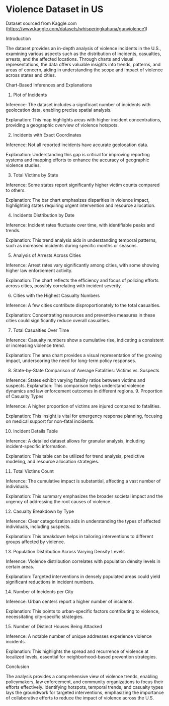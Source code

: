 # Violence Dataset in US

Dataset sourced from Kaggle.com (https://www.kaggle.com/datasets/whisperingkahuna/gunviolence1)

Introduction

The dataset provides an in-depth analysis of violence incidents in the U.S., examining various aspects such as the distribution of incidents, casualties, arrests, and the affected locations. Through charts and visual representations, the data offers valuable insights into trends, patterns, and areas of concern, aiding in understanding the scope and impact of violence across states and cities.



Chart-Based Inferences and Explanations
1. Plot of Incidents

Inference: The dataset includes a significant number of incidents with geolocation data, enabling precise spatial analysis.

Explanation: This map highlights areas with higher incident concentrations, providing a geographic overview of violence hotspots.

2. Incidents with Exact Coordinates

Inference: Not all reported incidents have accurate geolocation data.

Explanation: Understanding this gap is critical for improving reporting systems and mapping efforts to enhance the accuracy of geographic violence studies.

3. Total Victims by State

Inference: Some states report significantly higher victim counts compared to others.

Explanation: The bar chart emphasizes disparities in violence impact, highlighting states requiring urgent intervention and resource allocation.

4. Incidents Distribution by Date

Inference: Incident rates fluctuate over time, with identifiable peaks and trends.

Explanation: This trend analysis aids in understanding temporal patterns, such as increased incidents during specific months or seasons.

5. Analysis of Arrests Across Cities

Inference: Arrest rates vary significantly among cities, with some showing higher law enforcement activity.

Explanation: The chart reflects the efficiency and focus of policing efforts across cities, possibly correlating with incident severity.

6. Cities with the Highest Casualty Numbers

Inference: A few cities contribute disproportionately to the total casualties.

Explanation: Concentrating resources and preventive measures in these cities could significantly reduce overall casualties.

7. Total Casualties Over Time

Inference: Casualty numbers show a cumulative rise, indicating a consistent or increasing violence trend.

Explanation: The area chart provides a visual representation of the growing impact, underscoring the need for long-term policy responses.

8. State-by-State Comparison of Average Fatalities: Victims vs. Suspects

Inference: States exhibit varying fatality ratios between victims and suspects.
Explanation: This comparison helps understand violence dynamics and law enforcement outcomes in different regions.
9. Proportion of Casualty Types

Inference: A higher proportion of victims are injured compared to fatalities.

Explanation: This insight is vital for emergency response planning, focusing on medical support for non-fatal incidents.

10. Incident Details Table

Inference: A detailed dataset allows for granular analysis, including incident-specific information.

Explanation: This table can be utilized for trend analysis, predictive modeling, and resource allocation strategies.

11. Total Victims Count

Inference: The cumulative impact is substantial, affecting a vast number of individuals.

Explanation: This summary emphasizes the broader societal impact and the urgency of addressing the root causes of violence.

12. Casualty Breakdown by Type

Inference: Clear categorization aids in understanding the types of affected individuals, including suspects.

Explanation: This breakdown helps in tailoring interventions to different groups affected by violence.

13. Population Distribution Across Varying Density Levels

Inference: Violence distribution correlates with population density levels in certain areas.

Explanation: Targeted interventions in densely populated areas could yield significant reductions in incident numbers.

14. Number of Incidents per City

Inference: Urban centers report a higher number of incidents.

Explanation: This points to urban-specific factors contributing to violence, necessitating city-specific strategies.

15. Number of Distinct Houses Being Attacked

Inference: A notable number of unique addresses experience violence incidents.

Explanation: This highlights the spread and recurrence of violence at localized levels, essential for neighborhood-based prevention strategies.



Conclusion

The analysis provides a comprehensive view of violence trends, enabling policymakers, law enforcement, and community organizations to focus their efforts effectively. Identifying hotspots, temporal trends, and casualty types lays the groundwork for targeted interventions, emphasizing the importance of collaborative efforts to reduce the impact of violence across the U.S.






